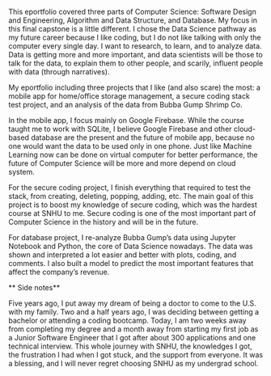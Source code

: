 This eportfolio covered three parts of Computer Science: Software Design and Engineering, Algorithm and Data Structure, and Database. My focus in this final capstone is a little different. I chose the Data Science pathway as my future career because I like coding, but I do not like talking with only the computer every single day. I want to research, to learn, and to analyze data. Data is getting more and more important, and data scientists will be those to talk for the data, to explain them to other people, and scarily, influent people with data (through narratives). 

My eportfolio including three projects that I like (and also scare) the most: a mobile app for home/office storage management, a secure coding stack test project, and an analysis of the data from Bubba Gump Shrimp Co.

In the mobile app, I focus mainly on Google Firebase. While the course taught me to work with SQLite, I believe Google Firebase and other cloud-based database are the present and the future of mobile app, because no one would want the data to be used only in one phone. Just like Machine Learning now can be done on virtual computer for better performance, the future of Computer Science will be more and more depend on cloud system.

For the secure coding project, I finish everything that required to test the stack, from creating, deleting, popping, adding, etc. The main goal of this project is to boost my knowledge of secure coding, which was the hardest course at SNHU to me. Secure coding is one of the most important part of Computer Science in the history and will be in the future.

For database project, I re-analyze Bubba Gump’s data using Jupyter Notebook and Python, the core of Data Science nowadays. The data was shown and interpreted a lot easier and better with plots, coding, and comments. I also built a model to predict the most important features that affect the company’s revenue.

** Side notes**

Five years ago, I put away my dream of being a doctor to come to the U.S. with my family. Two and a half years ago, I was deciding between getting a bachelor or attending a coding bootcamp. Today, I am two weeks away from completing my degree and a month away from starting my first job as a Junior Software Engineer that I got after about 300 applications and one technical interview. This whole journey with SNHU, the knowledges I got, the frustration I had when I got stuck, and the support from everyone. It was a blessing, and I will never regret choosing SNHU as my undergrad school.
